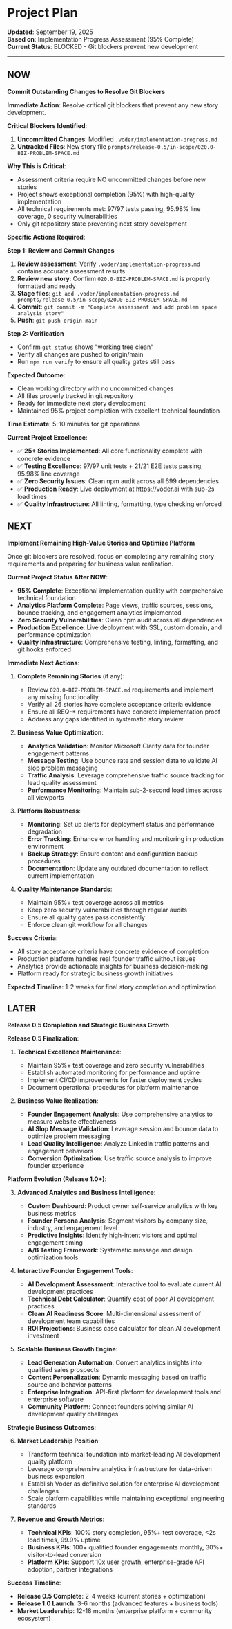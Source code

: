 # Project Plan

**Updated**: September 19, 2025  
**Based on**: Implementation Progress Assessment (95% Complete)  
**Current Status**: BLOCKED - Git blockers prevent new development

---

## NOW

**Commit Outstanding Changes to Resolve Git Blockers**

**Immediate Action**: Resolve critical git blockers that prevent any new story development.

**Critical Blockers Identified**:
1. **Uncommitted Changes**: Modified `.voder/implementation-progress.md`
2. **Untracked Files**: New story file `prompts/release-0.5/in-scope/020.0-BIZ-PROBLEM-SPACE.md`

**Why This is Critical**:
- Assessment criteria require NO uncommitted changes before new stories
- Project shows exceptional completion (95%) with high-quality implementation
- All technical requirements met: 97/97 tests passing, 95.98% line coverage, 0 security vulnerabilities
- Only git repository state preventing next story development

**Specific Actions Required**:

**Step 1: Review and Commit Changes**
1. **Review assessment**: Verify `.voder/implementation-progress.md` contains accurate assessment results
2. **Review new story**: Confirm `020.0-BIZ-PROBLEM-SPACE.md` is properly formatted and ready
3. **Stage files**: `git add .voder/implementation-progress.md prompts/release-0.5/in-scope/020.0-BIZ-PROBLEM-SPACE.md`
4. **Commit**: `git commit -m "Complete assessment and add problem space analysis story"`
5. **Push**: `git push origin main`

**Step 2: Verification**
- Confirm `git status` shows "working tree clean"
- Verify all changes are pushed to origin/main
- Run `npm run verify` to ensure all quality gates still pass

**Expected Outcome**:
- Clean working directory with no uncommitted changes
- All files properly tracked in git repository
- Ready for immediate next story development
- Maintained 95% project completion with excellent technical foundation

**Time Estimate**: 5-10 minutes for git operations

**Current Project Excellence**:
- ✅ **25+ Stories Implemented**: All core functionality complete with concrete evidence
- ✅ **Testing Excellence**: 97/97 unit tests + 21/21 E2E tests passing, 95.98% line coverage
- ✅ **Zero Security Issues**: Clean npm audit across all 699 dependencies
- ✅ **Production Ready**: Live deployment at https://voder.ai with sub-2s load times
- ✅ **Quality Infrastructure**: All linting, formatting, type checking enforced

## NEXT

**Implement Remaining High-Value Stories and Optimize Platform**

Once git blockers are resolved, focus on completing any remaining story requirements and preparing for business value realization.

**Current Project Status After NOW**:
- **95% Complete**: Exceptional implementation quality with comprehensive technical foundation
- **Analytics Platform Complete**: Page views, traffic sources, sessions, bounce tracking, and engagement analytics implemented
- **Zero Security Vulnerabilities**: Clean npm audit across all dependencies
- **Production Excellence**: Live deployment with SSL, custom domain, and performance optimization
- **Quality Infrastructure**: Comprehensive testing, linting, formatting, and git hooks enforced

**Immediate Next Actions**:

1. **Complete Remaining Stories** (if any):
   - Review `020.0-BIZ-PROBLEM-SPACE.md` requirements and implement any missing functionality
   - Verify all 26 stories have complete acceptance criteria evidence
   - Ensure all REQ-* requirements have concrete implementation proof
   - Address any gaps identified in systematic story review

2. **Business Value Optimization**:
   - **Analytics Validation**: Monitor Microsoft Clarity data for founder engagement patterns
   - **Message Testing**: Use bounce rate and session data to validate AI slop problem messaging
   - **Traffic Analysis**: Leverage comprehensive traffic source tracking for lead quality assessment
   - **Performance Monitoring**: Maintain sub-2-second load times across all viewports

3. **Platform Robustness**:
   - **Monitoring**: Set up alerts for deployment status and performance degradation
   - **Error Tracking**: Enhance error handling and monitoring in production environment
   - **Backup Strategy**: Ensure content and configuration backup procedures
   - **Documentation**: Update any outdated documentation to reflect current implementation

4. **Quality Maintenance Standards**:
   - Maintain 95%+ test coverage across all metrics
   - Keep zero security vulnerabilities through regular audits
   - Ensure all quality gates pass consistently
   - Enforce clean git workflow for all changes

**Success Criteria**:
- All story acceptance criteria have concrete evidence of completion
- Production platform handles real founder traffic without issues
- Analytics provide actionable insights for business decision-making
- Platform ready for strategic business growth initiatives

**Expected Timeline**: 1-2 weeks for final story completion and optimization

## LATER

**Release 0.5 Completion and Strategic Business Growth**

**Release 0.5 Finalization**:

1. **Technical Excellence Maintenance**:
   - Maintain 95%+ test coverage and zero security vulnerabilities
   - Establish automated monitoring for performance and uptime
   - Implement CI/CD improvements for faster deployment cycles
   - Document operational procedures for platform maintenance

2. **Business Value Realization**:
   - **Founder Engagement Analysis**: Use comprehensive analytics to measure website effectiveness
   - **AI Slop Message Validation**: Leverage session and bounce data to optimize problem messaging
   - **Lead Quality Intelligence**: Analyze LinkedIn traffic patterns and engagement behaviors
   - **Conversion Optimization**: Use traffic source analysis to improve founder experience

**Platform Evolution (Release 1.0+)**:

3. **Advanced Analytics and Business Intelligence**:
   - **Custom Dashboard**: Product owner self-service analytics with key business metrics
   - **Founder Persona Analysis**: Segment visitors by company size, industry, and engagement level
   - **Predictive Insights**: Identify high-intent visitors and optimal engagement timing
   - **A/B Testing Framework**: Systematic message and design optimization tools

4. **Interactive Founder Engagement Tools**:
   - **AI Development Assessment**: Interactive tool to evaluate current AI development practices
   - **Technical Debt Calculator**: Quantify cost of poor AI development practices
   - **Clean AI Readiness Score**: Multi-dimensional assessment of development team capabilities
   - **ROI Projections**: Business case calculator for clean AI development investment

5. **Scalable Business Growth Engine**:
   - **Lead Generation Automation**: Convert analytics insights into qualified sales prospects
   - **Content Personalization**: Dynamic messaging based on traffic source and behavior patterns
   - **Enterprise Integration**: API-first platform for development tools and enterprise software
   - **Community Platform**: Connect founders solving similar AI development quality challenges

**Strategic Business Outcomes**:

6. **Market Leadership Position**:
   - Transform technical foundation into market-leading AI development quality platform
   - Leverage comprehensive analytics infrastructure for data-driven business expansion
   - Establish Voder as definitive solution for enterprise AI development challenges
   - Scale platform capabilities while maintaining exceptional engineering standards

7. **Revenue and Growth Metrics**:
   - **Technical KPIs**: 100% story completion, 95%+ test coverage, <2s load times, 99.9% uptime
   - **Business KPIs**: 100+ qualified founder engagements monthly, 30%+ visitor-to-lead conversion
   - **Platform KPIs**: Support 10x user growth, enterprise-grade API adoption, partner integrations

**Success Timeline**: 
- **Release 0.5 Complete**: 2-4 weeks (current stories + optimization)
- **Release 1.0 Launch**: 3-6 months (advanced features + business tools)
- **Market Leadership**: 12-18 months (enterprise platform + community ecosystem)